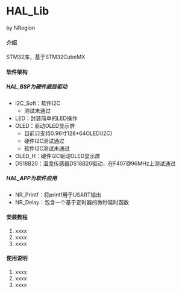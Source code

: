 # HAL_Lib
by NRegion
#### 介绍
STM32库，基于STM32CubeMX

#### 软件架构
##### HAL_BSP为硬件底层驱动
- I2C_Soft：软件I2C
    - 测试未通过
- LED：封装简单的LED操作
- OLED：驱动OLED显示屏
    - 目前只支持0.96寸128*64OLED(I2C)
    - 硬件I2C测试通过
    - 软件I2C测试未通过
- OLED_H：硬件I2C驱动OLED显示屏
- DS18B20：温度传感器DS18B20驱动，在F407@96MHz上测试通过
##### HAL_APP为软件应用
- NR_Printf：将printf用于USART输出
- NR_Delay：包含一个基于定时器的微秒延时函数
#### 安装教程

1.  xxxx
2.  xxxx
3.  xxxx

#### 使用说明

1.  xxxx
2.  xxxx
3.  xxxx


